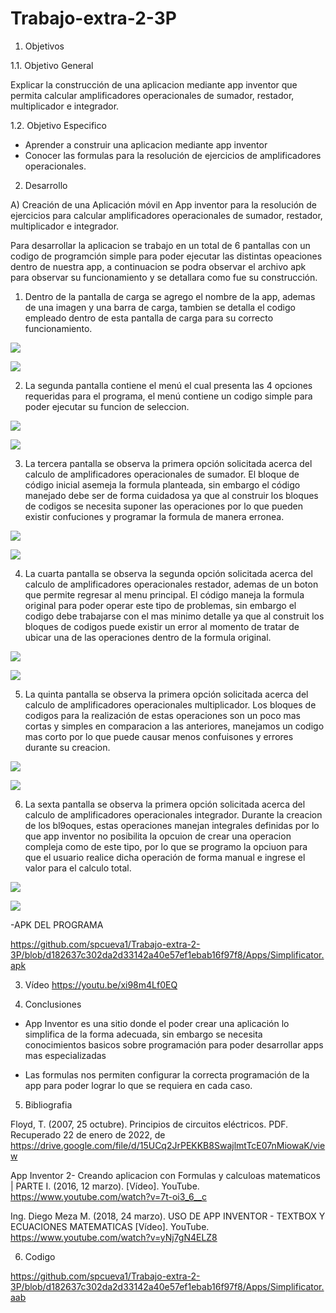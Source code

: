 # Trabajo-extra-2-3P

1. Objetivos

  1.1. Objetivo General

Explicar la construcción de una aplicacion mediante app inventor que permita calcular amplificadores operacionales de sumador, restador, multiplicador e integrador.
  
  1.2. Objetivo Especifico

- Aprender a construir una aplicacion mediante app inventor
- Conocer las formulas para la resolución de ejercicios de amplificadores operacionales.

2. Desarrollo

A) Creación de una Aplicación móvil en App inventor para la resolución de ejercicios para calcular amplificadores operacionales de sumador, restador, multiplicador e integrador.

Para desarrollar la aplicacion se trabajo en un total de 6 pantallas con un codigo de programción simple para poder ejecutar las distintas opeaciones dentro de nuestra app, a continuacion se podra observar el archivo apk para observar su funcionamiento y se detallara como fue su construcción.

  1. Dentro de la pantalla de carga se agrego el nombre de la app, ademas de una imagen y una barra    de carga, tambien se detalla el codigo empleado dentro de esta pantalla       de carga para su correcto funcionamiento.
  
  ![](https://github.com/spcueva1/Trabajo-extra-2-3P/blob/cd134852ee10dc73cf9aaf23bf22346c272916e4/imagen%20trabajo%20extar%20dos/1.PNG)
  
  ![](https://github.com/spcueva1/Trabajo-extra-2-3P/blob/cd134852ee10dc73cf9aaf23bf22346c272916e4/imagen%20trabajo%20extar%20dos/2.PNG)

  2. La segunda pantalla contiene el menú el cual presenta las 4 opciones requeridas para el programa, el menú contiene un codigo simple para poder ejecutar su funcion de            seleccion.
  
  ![](https://github.com/spcueva1/Trabajo-extra-2-3P/blob/cd134852ee10dc73cf9aaf23bf22346c272916e4/imagen%20trabajo%20extar%20dos/3.PNG)
  
  ![](https://github.com/spcueva1/Trabajo-extra-2-3P/blob/cd134852ee10dc73cf9aaf23bf22346c272916e4/imagen%20trabajo%20extar%20dos/4.PNG)
  
  3. La tercera pantalla se observa la primera opción solicitada acerca del calculo de amplificadores operacionales de sumador. El bloque de código inicial asemeja la formula      planteada, sin embargo el código manejado debe ser de forma cuidadosa ya que al construir los bloques de codigos se necesita suponer las operaciones por lo que pueden existir    confuciones y programar la formula de manera erronea.

![](https://github.com/spcueva1/Trabajo-extra-2-3P/blob/cd134852ee10dc73cf9aaf23bf22346c272916e4/imagen%20trabajo%20extar%20dos/5.PNG)

![](https://github.com/spcueva1/Trabajo-extra-2-3P/blob/cd134852ee10dc73cf9aaf23bf22346c272916e4/imagen%20trabajo%20extar%20dos/6.PNG)
  
  4. La cuarta pantalla se observa la segunda opción solicitada acerca del calculo de amplificadores operacionales restador, ademas de un boton que permite regresar al menu        principal. El código maneja la formula original para poder operar este tipo de problemas, sin embargo el codigo debe trabajarse con el mas minimo detalle ya que al construit    los bloques de codigos puede existir un error al momento de tratar de ubicar una de las operaciones dentro de la formula original.

![](https://github.com/spcueva1/Trabajo-extra-2-3P/blob/cd134852ee10dc73cf9aaf23bf22346c272916e4/imagen%20trabajo%20extar%20dos/7.PNG)

![](https://github.com/spcueva1/Trabajo-extra-2-3P/blob/cd134852ee10dc73cf9aaf23bf22346c272916e4/imagen%20trabajo%20extar%20dos/8.PNG)

  5. La quinta pantalla se observa la primera opción solicitada acerca del calculo de amplificadores operacionales multiplicador. Los bloques de codigos para la realización de      estas operaciones son un poco mas cortas y simples en comparacion a las anteriores, manejamos un codigo mas corto por lo que puede causar menos confuisones y errores durante    su creacion.

![](https://github.com/spcueva1/Trabajo-extra-2-3P/blob/cd134852ee10dc73cf9aaf23bf22346c272916e4/imagen%20trabajo%20extar%20dos/9.PNG)

![](https://github.com/spcueva1/Trabajo-extra-2-3P/blob/cd134852ee10dc73cf9aaf23bf22346c272916e4/imagen%20trabajo%20extar%20dos/10.PNG)
  
  6. La sexta pantalla se observa la primera opción solicitada acerca del calculo de amplificadores operacionales integrador. Durante la creacion de los bl9oques, estas            operaciones manejan integrales definidas por lo que app inventor no posibilita la opcuion de crear una operacion compleja como de este tipo, por lo que se programo la opciuon    para que el usuario realice dicha operación de forma manual e ingrese el valor para el calculo total.
 
![](https://github.com/spcueva1/Trabajo-extra-2-3P/blob/cd134852ee10dc73cf9aaf23bf22346c272916e4/imagen%20trabajo%20extar%20dos/11.PNG)

![](https://github.com/spcueva1/Trabajo-extra-2-3P/blob/cd134852ee10dc73cf9aaf23bf22346c272916e4/imagen%20trabajo%20extar%20dos/12.PNG)

-APK DEL PROGRAMA

https://github.com/spcueva1/Trabajo-extra-2-3P/blob/d182637c302da2d33142a40e57ef1ebab16f97f8/Apps/Simplificator.apk


3. Vídeo
https://youtu.be/xi98m4Lf0EQ


4. Conclusiones

- App Inventor es una sitio donde el poder crear una aplicación lo simplifica de la forma adecuada, sin embargo se necesita conocimientos basicos sobre programación para poder desarrollar apps mas especializadas

- Las formulas nos permiten configurar la correcta programación de la app para poder lograr lo que se requiera en cada caso.

5. Bibliografia

Floyd, T. (2007, 25 octubre). Principios de circuitos eléctricos. PDF. Recuperado 22 de enero de 2022, de https://drive.google.com/file/d/15UCq2JrPEKKB8SwajlmtTcE07nMiowaK/view

App Inventor 2- Creando aplicacion con Formulas y calculoas matematicos | PARTE I. (2016, 12 marzo). [Vídeo]. YouTube. https://www.youtube.com/watch?v=7t-oi3_6__c

Ing. Diego Meza M. (2018, 24 marzo). USO DE APP INVENTOR - TEXTBOX Y ECUACIONES MATEMATICAS [Vídeo]. YouTube. https://www.youtube.com/watch?v=yNj7gN4ELZ8

6. Codigo 

https://github.com/spcueva1/Trabajo-extra-2-3P/blob/d182637c302da2d33142a40e57ef1ebab16f97f8/Apps/Simplificator.aab


